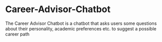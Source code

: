 # Career-Advisor-Chatbot
The Career Advisor Chatbot is a chatbot that asks users some questions about their personality, academic preferences etc. to suggest a possible career path
